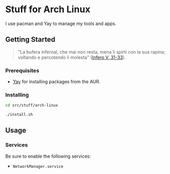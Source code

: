 # Stuff for Arch Linux

I use pacman and Yay to manage my tools and apps.

## Getting Started

> "La bufera infernal, che mai non resta, mena li spirti con la sua rapina; voltando e percotendo li molesta" ([Infero V, 31-33](https://digitaldante.columbia.edu/dante/divine-comedy/inferno/inferno-5/)).

### Prerequisites

- [Yay](https://github.com/Jguer/yay) for installing packages from the AUR.

### Installing

```bash
cd src/stuff/arch-linux

./install.sh
```

## Usage

### Services

Be sure to enable the following services:

- `NetworkManager.service`
